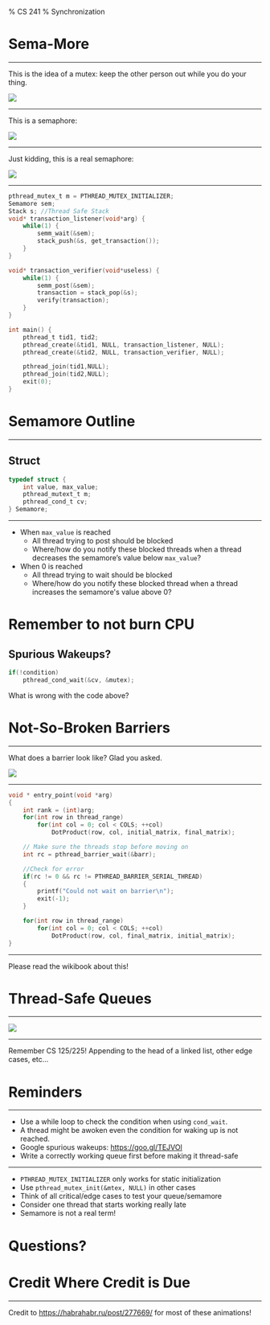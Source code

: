 % CS 241
% Synchronization

# Sema-More

---

This is the idea of a mutex: keep the other person out while you do your thing.

![](/resources/slides/synch/rest.gif)

---

This is a semaphore:

![](/resources/slides/synch/semaphore.gif)

---

Just kidding, this is a real semaphore:

![](/resources/slides/synch/sema.gif)

---

```C
pthread_mutex_t m = PTHREAD_MUTEX_INITIALIZER;
Semamore sem;
Stack s; //Thread Safe Stack
void* transaction_listener(void*arg) {
    while(1) {
        semm_wait(&sem);
        stack_push(&s, get_transaction());
    }
}

void* transaction_verifier(void*useless) {
    while(1) {
        semm_post(&sem);
        transaction = stack_pop(&s);
        verify(transaction);
    }
}

int main() {
    pthread_t tid1, tid2;
    pthread_create(&tid1, NULL, transaction_listener, NULL);
    pthread_create(&tid2, NULL, transaction_verifier, NULL);

    pthread_join(tid1,NULL);
    pthread_join(tid2,NULL);
    exit(0);
}
```

# Semamore Outline

---

## Struct

```C
typedef struct {
	int value, max_value;
	pthread_mutext_t m;
	pthread_cond_t cv;
} Semamore;
```

---

* When `max_value` is reached
	* All thread trying to post should be blocked
	* Where/how do you notify these blocked threads when a thread decreases the semamore’s value below `max_value`?
* When 0 is reached
	* All thread trying to wait should be blocked
	* Where/how do you notify these blocked thread when a thread increases the semamore's value above 0?

# Remember to not burn CPU

## Spurious Wakeups?

```C
if(!condition)
	pthread_cond_wait(&cv, &mutex);
```

What is wrong with the code above?


# Not-So-Broken Barriers

---

What does a barrier look like? Glad you asked.

![](/resources/slides/synch/barrier.gif)

---

```C
void * entry_point(void *arg)
{
    int rank = (int)arg;
    for(int row in thread_range)
        for(int col = 0; col < COLS; ++col)
            DotProduct(row, col, initial_matrix, final_matrix);

    // Make sure the threads stop before moving on
    int rc = pthread_barrier_wait(&barr);

    //Check for error
    if(rc != 0 && rc != PTHREAD_BARRIER_SERIAL_THREAD)
    {
        printf("Could not wait on barrier\n");
        exit(-1);
    }

    for(int row in thread_range)
        for(int col = 0; col < COLS; ++col)
            DotProduct(row, col, final_matrix, initial_matrix);
}
```

---

Please read the wikibook about this!

# Thread-Safe Queues

---

![](/resources/slides/synch/buffer_anim.gif)

---

Remember CS 125/225! Appending to the head of a linked list, other edge cases, etc...

# Reminders

---

* Use a while loop to check the condition when using `cond_wait`.
* A thread might be awoken even the condition for waking up is not reached.
* Google spurious wakeups: https://goo.gl/TEJVOl
* Write a correctly working queue first before making it thread-safe

---

* `PTHREAD_MUTEX_INITIALIZER` only works for static initialization
* Use `pthread_mutex_init(&mtex, NULL)` in other cases
* Think of all critical/edge cases to test your queue/semamore
* Consider one thread that starts working really late
* Semamore is not a real term!

# Questions?

# Credit Where Credit is Due

---

Credit to https://habrahabr.ru/post/277669/ for most of these animations!

